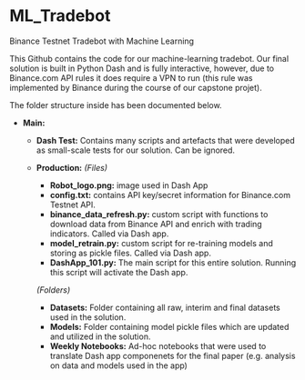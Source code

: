 # ML_Tradebot
Binance Testnet Tradebot with Machine Learning

This Github contains the code for our machine-learning tradebot. Our final solution is built in Python Dash and is fully interactive, however, due to Binance.com API rules it does require a VPN to run (this rule was implemented by Binance during the course of our capstone projet).

The folder structure inside has been documented below. 

- **Main:**
  - **Dash Test:** Contains many scripts and artefacts that were developed as small-scale tests for our solution. Can be ignored.
  - **Production:**
    *(Files)*
    - **Robot_logo.png:** image used in Dash App
    - **config.txt:** contains API key/secret information for Binance.com Testnet API.
    - **binance_data_refresh.py:** custom script with functions to download data from Binance API and enrich with trading indicators. Called via Dash app.
    - **model_retrain.py:** custom script for re-training models and storing as pickle files. Called via Dash app.
    - **DashApp_101.py:** The main script for this entire solution. Running this script will activate the Dash app. 
    
    *(Folders)*
    - **Datasets:** Folder containing all raw, interim and final datasets used in the solution.
    - **Models:** Folder containing model pickle files which are updated and utilized in the solution.
    - **Weekly Notebooks:** Ad-hoc notebooks that were used to translate Dash app componenets for the final paper (e.g. analysis on data and models used in                             the app)
